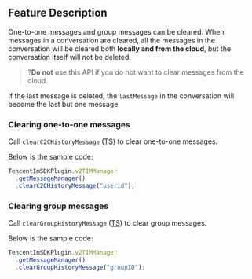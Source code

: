 ## Feature Description

One-to-one messages and group messages can be cleared.
When messages in a conversation are cleared, all the messages in the conversation will be cleared both **locally and from the cloud**, but the conversation itself will not be deleted.

> ?**Do not** use this API if you do not want to clear messages from the cloud.

If the last message is deleted, the `lastMessage` in the conversation will become the last but one message.

### Clearing one-to-one messages

Call `clearC2CHistoryMessage` ([TS](https://comm.qq.com/im-react-native-doc/classes/MessageManager__________.V2TIMMessageManager.html#clearC2CHistoryMessage)) to clear one-to-one messages.

Below is the sample code:

```javascript
TencentImSDKPlugin.v2TIMManager
  .getMessageManager()
  .clearC2CHistoryMessage("userid");
```

### Clearing group messages

Call `clearGroupHistoryMessage` ([TS](https://comm.qq.com/im-react-native-doc/classes/MessageManager__________.V2TIMMessageManager.html#clearGroupHistoryMessage)) to clear group messages.

Below is the sample code:

```javascript
TencentImSDKPlugin.v2TIMManager
  .getMessageManager()
  .clearGroupHistoryMessage("groupID");
```


